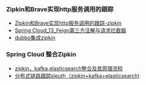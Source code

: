 ### Zipkin和Brave实现http服务调用的跟踪
- [Zipkin和Brave实现http服务调用的跟踪-zipkin](http://www.cnblogs.com/duanxz/p/9333353.html)
- [Spring Cloud_13_Feign第三方注解与请求拦截器](https://blog.csdn.net/zhaozao5757/article/details/79445196)
- [dubbo集成zipkin](https://blog.csdn.net/wenj91/article/details/80926698)

### Spring Cloud 整合Zipkin
- [zipkin，kafka,elasticsearch整合及其原理流程](https://blog.csdn.net/qq_15103197/article/details/82877083)
- [分布式链路跟踪sleuth（zipkin+kafka+elasticsearch)](https://www.jianshu.com/p/84886de5197d)
```

```